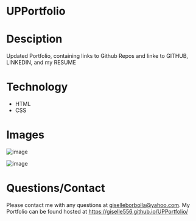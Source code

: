 # UPPortfolio

# Desciption

Updated Portfolio, containing links to Github Repos and linke to GITHUB, LINKEDIN, and my RESUME

# Technology

* HTML
* CSS

# Images
![image](https://user-images.githubusercontent.com/89003419/138048815-37011897-03be-4c66-a037-eae3a5bf0f8f.png)

![image](https://user-images.githubusercontent.com/89003419/138048898-526bbb87-8a94-4dad-9826-19759856c617.png)


# Questions/Contact

Please contact me with any questions at giselleborbolla@yahoo.com. My Portfolio can be found hosted at https://giselle556.github.io/UPPortfolio/
